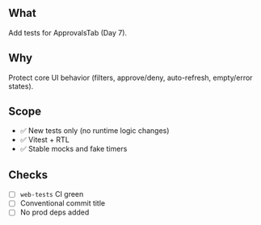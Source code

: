 ## What
Add tests for ApprovalsTab (Day 7).

## Why
Protect core UI behavior (filters, approve/deny, auto-refresh, empty/error states).

## Scope
- ✅ New tests only (no runtime logic changes)
- ✅ Vitest + RTL
- ✅ Stable mocks and fake timers

## Checks
- [ ] `web-tests` CI green
- [ ] Conventional commit title
- [ ] No prod deps added
